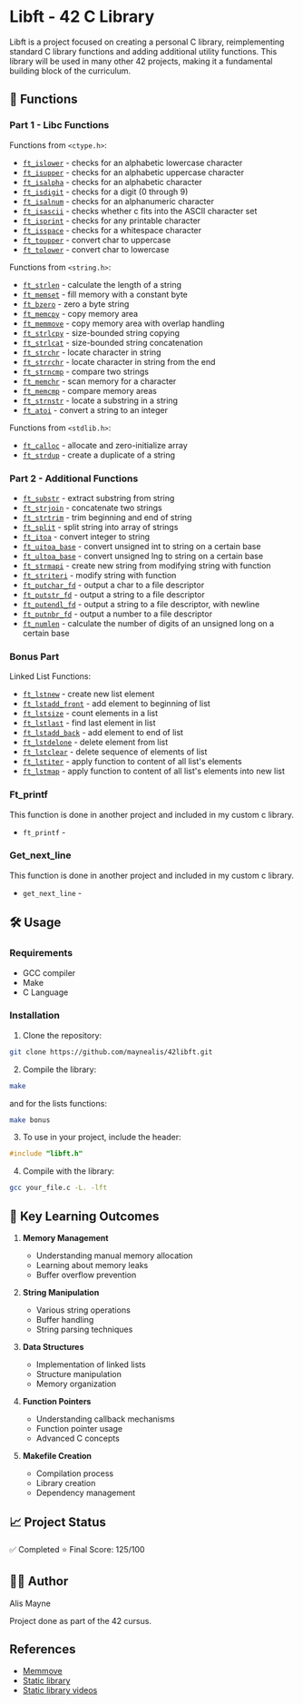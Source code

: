 # Libft - 42 C Library

Libft is a project focused on creating a personal C library, reimplementing standard C library functions and adding additional utility functions. This library will be used in many other 42 projects, making it a fundamental building block of the curriculum.

## 🔨 Functions

### Part 1 - Libc Functions
Functions from `<ctype.h>`:
- [`ft_islower`](src/ft_islower.c) - checks for an alphabetic lowercase character
- [`ft_isupper`](src/ft_isupper.c) - checks for an alphabetic uppercase character
- [`ft_isalpha`](src/ft_isalpha.c) - checks for an alphabetic character
- [`ft_isdigit`](src/ft_isdigit.c) - checks for a digit (0 through 9)
- [`ft_isalnum`](src/ft_isalnum.c) - checks for an alphanumeric character
- [`ft_isascii`](src/ft_isascii.c) - checks whether c fits into the ASCII character set
- [`ft_isprint`](src/ft_isprint.c) - checks for any printable character
- [`ft_isspace`](src/ft_isspace.c) - checks for a whitespace character
- [`ft_toupper`](src/ft_toupper.c) - convert char to uppercase
- [`ft_tolower`](src/ft_tolower.c) - convert char to lowercase

Functions from `<string.h>`:
- [`ft_strlen`](src/ft_strlen.c) - calculate the length of a string
- [`ft_memset`](src/ft_memset.c) - fill memory with a constant byte
- [`ft_bzero`](src/ft_bzero.c) - zero a byte string
- [`ft_memcpy`](src/ft_memcpy.c) - copy memory area
- [`ft_memmove`](src/ft_memmove.c) - copy memory area with overlap handling
- [`ft_strlcpy`](src/ft_strlcpy.c) - size-bounded string copying
- [`ft_strlcat`](src/ft_strlcat.c) - size-bounded string concatenation
- [`ft_strchr`](src/ft_strchr.c) - locate character in string
- [`ft_strrchr`](src/ft_strrchr.c) - locate character in string from the end
- [`ft_strncmp`](src/ft_strncmp.c) - compare two strings
- [`ft_memchr`](src/ft_memchr.c) - scan memory for a character
- [`ft_memcmp`](src/ft_memcmp.c) - compare memory areas
- [`ft_strnstr`](src/ft_strnstr.c) - locate a substring in a string
- [`ft_atoi`](src/ft_atoi.c) - convert a string to an integer

Functions from `<stdlib.h>`:
- [`ft_calloc`](src/ft_calloc.c) - allocate and zero-initialize array
- [`ft_strdup`](src/ft_strdup.c) - create a duplicate of a string

### Part 2 - Additional Functions
- [`ft_substr`](src/ft_substr.c) - extract substring from string
- [`ft_strjoin`](src/ft_strjoin.c) - concatenate two strings
- [`ft_strtrim`](src/ft_strtrim.c) - trim beginning and end of string
- [`ft_split`](src/ft_split.c) - split string into array of strings
- [`ft_itoa`](src/ft_itoa.c) - convert integer to string
- [`ft_uitoa_base`](src/ft_uitoa_base.c) - convert unsigned int to string on a certain base
- [`ft_ultoa_base`](src/ft_ultoa_base.c) - convert unsigned lng to string on a certain base
- [`ft_strmapi`](src/ft_strmapi.c) - create new string from modifying string with function
- [`ft_striteri`](src/ft_striteri.c) - modify string with function
- [`ft_putchar_fd`](src/ft_putchar_fd.c) - output a char to a file descriptor
- [`ft_putstr_fd`](src/ft_putstr_fd.c) - output a string to a file descriptor
- [`ft_putendl_fd`](src/ft_putendl_fd.c) - output a string to a file descriptor, with newline
- [`ft_putnbr_fd`](src/ft_putnbr_fd.c) - output a number to a file descriptor
- [`ft_numlen`](ft_numlen.c) - calculate the number of digits of an unsigned long on a certain base

### Bonus Part
Linked List Functions:
- [`ft_lstnew`](src/ft_lstnew.c) - create new list element
- [`ft_lstadd_front`](src/ft_lstadd_front.c) - add element to beginning of list
- [`ft_lstsize`](src/ft_lstsize.c) - count elements in a list
- [`ft_lstlast`](src/ft_lstlast.c) - find last element in list
- [`ft_lstadd_back`](src/ft_lstadd_back.c) - add element to end of list
- [`ft_lstdelone`](src/ft_lstdelone.c) - delete element from list
- [`ft_lstclear`](src/ft_lstclear.c) - delete sequence of elements of list
- [`ft_lstiter`](src/ft_lstiter.c) - apply function to content of all list's elements
- [`ft_lstmap`](src/ft_lstmap.c) - apply function to content of all list's elements into new list


### Ft_printf
This function is done in another project and included in my custom c library.
- `ft_printf` - 

### Get_next_line
This function is done in another project and included in my custom c library.
- `get_next_line` - 

## 🛠️ Usage

### Requirements
- GCC compiler
- Make
- C Language

### Installation
1. Clone the repository:
```bash
git clone https://github.com/maynealis/42libft.git
```

2. Compile the library:
```bash
make
```
and for the lists functions: 
```bash
make bonus
```

3. To use in your project, include the header:
```c
#include "libft.h"
```

4. Compile with the library:
```bash
gcc your_file.c -L. -lft
```

## 🎯 Key Learning Outcomes

1. **Memory Management**
   - Understanding manual memory allocation
   - Learning about memory leaks
   - Buffer overflow prevention

2. **String Manipulation**
   - Various string operations
   - Buffer handling
   - String parsing techniques

3. **Data Structures**
   - Implementation of linked lists
   - Structure manipulation
   - Memory organization

4. **Function Pointers**
   - Understanding callback mechanisms
   - Function pointer usage
   - Advanced C concepts

5. **Makefile Creation**
   - Compilation process
   - Library creation
   - Dependency management


## 📈 Project Status

✅ Completed
⭐ Final Score: 125/100


## 🙋‍♂️ Author

Alis Mayne

Project done as part of the 42 cursus.


## References

* [Memmove](https://marmota.medium.com/c-language-making-memmove-def8792bb8d5)
* [Static library](https://makori-mildred.medium.com/how-to-create-static-library-in-c-and-how-to-use-it-b8b3e1fde999)
* [Static library videos](https://www.youtube.com/watch?v=MMecMkU-B94)
